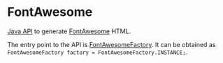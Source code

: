# FontAwesome

[Java API](apidocs/org.nasdanika.html.fontawesome/apidocs/index.html) to generate [FontAwesome](https://fontawesome.com/) HTML.

The entry point to the API is [FontAwesomeFactory](apidocs/org.nasdanika.html.fontawesome/apidocs/index.html?org/nasdanika/html/fontawesome/FontAwesomeFactory.html).
It can be obtained as ``FontAwesomeFactory factory = FontAwesomeFactory.INSTANCE;``.  
